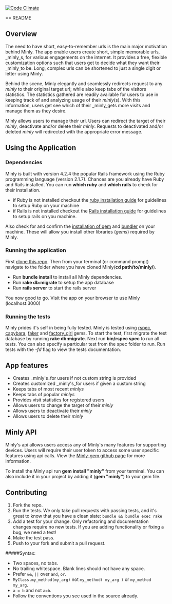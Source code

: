 [![Code Climate](https://codeclimate.com/github/andela-ooranagwa/minly/badges/gpa.svg)](https://codeclimate.com/github/andela-ooranagwa/minly)

== README
## Overview

The need to have short, easy-to-remember urls is the main major motivation behind Minly. The app enable users create short, simple memorable urls, _minly_s, for various engagements on the internet. It provides a free, flexible customization options such that users get to decide what they want their _minly_to be. Long, complex urls can be shortened to just a single digit or letter using Minly.

Behind the scene, Minly elegantly and seamlessly redirects request to any _minly_ to their original target url; while also keep tabs of the visitors statistics. The statistics gathered are readily available for users to use in keeping track of and analyzing usage of their _minly_(s). With this information, users get see which of their _minly_gets more visits and manage them as they desire.

Minly allows users to manage their url. Users can redirect the target of their _minly_, deactivate and/or delete their _minly_. Requests to deactivated and/or deleted _minly_ will redirected with the appropriate error message.

## Using the Application

### Dependencies

Minly is built with version 4.2.4 the popular Rails framework using the Ruby programming language (version 2.1.7). Chances are you already have Ruby and Rails installed. You can run __which ruby__ and __which rails__ to check for their installation.

*   if Ruby is not installed checkout the [ruby installation guide](https://www.ruby-lang.org/en/downloads/) for guidelines to setup Ruby on your machine
*   if Rails is not installed checkout the [Rails installation guide](http://rubyonrails.org/download/) for guidelines to setup rails on you machine.

Also check for and confirm the [installation of gem](http://guides.rubygems.org/rubygems-basics/) and [bundler](http://rubygems.org) on your machine. These will allow you install other libraries (_gems_) required by Minly.

### Running the application

First [clone this repo](clone). Then from your terminal (or command prompt) navigate to the folder where you have cloned Minly(__cd path/to/minly/__).

*   Run __bundle install__ to install all Minly dependencies.
*   Run __rake db:migrate__ to setup the app database
*   Run __rails server__ to start the rails server

You now good to go. Visit the app on your browser to use Minly (localhost:3000)

### Running the tests

Minly prides it's self in being fully tested. Minly is tested using [rspec](http://rspec.info/), [capybara](http://jnicklas.github.io/capybara/), [faker](https://github.com/stympy/faker) and [factory_girl](http://www.rubydoc.info/gems/factory_girl/file/GETTING_STARTED.md) gems. To start the test, first migrate the test database by running __rake db:migrate__. Next run __bin/rspec spec__ to run all tests. You can also specify a particular test from the spec folder to run. Run tests with the _-fd_ flag to view the tests documentation.

## App features

*   Creates _minly's_for users if not custom string is provided
*   Creates customized _minly's_for users if given a custom string
*   Keeps tabs of most recent _minlys_
*   Keeps tabs of popular _minlys_
*   Provides visit statistics for registered users
*   Allows users to change the target of their _minly_
*   Allows users to deactivate their _minly_
*   Allows users to delete their _minly_

## Minly API

Minly's api allows users access any of Minly's many features for supporting devices. Users will require their user token to access some user specific features using api calls. View the [Minly-gem github page](https://github.com/andela-ooranagwa/minly-gem) for more information.

To install the Minly api run __gem install "minly"__ from your terminal. You can also include it in your project by adding it (__gem "minly"__) to your gem file.

## Contributing
1. Fork the repo.
2. Run the tests. We only take pull requests with passing tests, and it's great
to know that you have a clean slate: `bundle && bundle exec rake`
3. Add a test for your change. Only refactoring and documentation changes
require no new tests. If you are adding functionality or fixing a bug, we need
a test!
4. Make the test pass.
5. Push to your fork and submit a pull request.

#####Syntax:

* Two spaces, no tabs.
* No trailing whitespace. Blank lines should not have any space.
* Prefer `&&`, `||` over `and`, `or`.
* `MyClass.my_method(my_arg)` not `my_method( my_arg )` or `my_method my_arg`.
* `a = b` and not `a=b`.
* Follow the conventions you see used in the source already.
